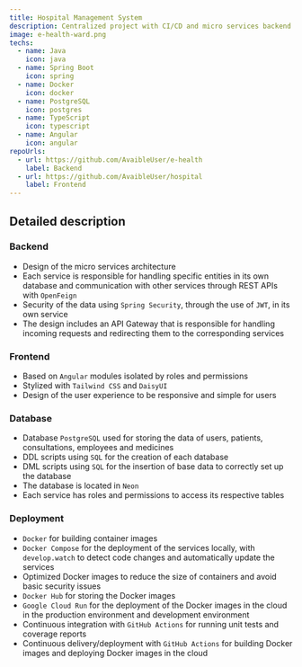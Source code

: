 ```yaml
---
title: Hospital Management System
description: Centralized project with CI/CD and micro services backend for managing patients, consultations, employees and medicines.
image: e-health-ward.png
techs:
  - name: Java
    icon: java
  - name: Spring Boot
    icon: spring
  - name: Docker
    icon: docker
  - name: PostgreSQL
    icon: postgres
  - name: TypeScript
    icon: typescript
  - name: Angular
    icon: angular
repoUrls:
  - url: https://github.com/AvaibleUser/e-health
    label: Backend
  - url: https://github.com/AvaibleUser/hospital
    label: Frontend
---
```


## Detailed description

### Backend

- Design of the micro services architecture
- Each service is responsible for handling specific entities in its own database and communication with other services through REST APIs with `OpenFeign`
- Security of the data using `Spring Security`, through the use of `JWT`, in its own service
- The design includes an API Gateway that is responsible for handling incoming requests and redirecting them to the corresponding services

### Frontend

- Based on `Angular` modules isolated by roles and permissions
- Stylized with `Tailwind CSS` and `DaisyUI`
- Design of the user experience to be responsive and simple for users

### Database

- Database `PostgreSQL` used for storing the data of users, patients, consultations, employees and medicines
- DDL scripts using `SQL` for the creation of each database
- DML scripts using `SQL` for the insertion of base data to correctly set up the database
- The database is located in `Neon`
- Each service has roles and permissions to access its respective tables

### Deployment

- `Docker` for building container images
- `Docker Compose` for the deployment of the services locally, with `develop.watch` to detect code changes and automatically update the services
- Optimized Docker images to reduce the size of containers and avoid basic security issues
- `Docker Hub` for storing the Docker images
- `Google Cloud Run` for the deployment of the Docker images in the cloud in the production environment and development environment
- Continuous integration with `GitHub Actions` for running unit tests and coverage reports
- Continuous delivery/deployment with `GitHub Actions` for building Docker images and deploying Docker images in the cloud
